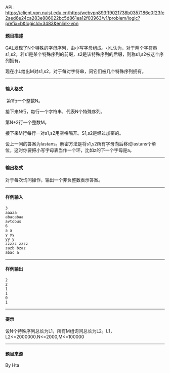 API: https://client.vpn.nuist.edu.cn/https/webvpn893ff9021738b0357186c0f23fc2aed6e24ca283e886022bc5d861ea12f03963/v1/problem/logic?prefix=b&logicId=3483&enlink-vpn

#### 题目描述

GAL发现了N个特殊的字母序列，由小写字母组成。小L认为，对于两个字符串s1,s2，若s1是某个特殊序列的前缀，s2是该特殊序列的后缀，则称s1,s2被这个序列拥有。

现在小L给出M对s1,s2，对于每对字符串，问它们被几个特殊序列拥有。

---

#### 输入格式

 第1行一个整数N。

接下来N行，每行一个字符串，代表N个特殊序列。

第N+2行一个整数M。

接下来M行每行一对s1,s2用空格隔开。S1,s2是经过加密的。

设上一问的答案为lastans。解密方法是将s1,s2所有字母向后移动lastans个单位，这时你要把小写字母表当作一个环，比如z的下一个字母是a。

---

#### 输出格式

  

对于每次询问操作，输出一个非负整数表示答案。

---

#### 样例输入
```
3
aaaaa
abacabaa
avtobus
6
a a
y yy
yy y
zzzzz zzzz
zazb bzaz
abac a

```

---

#### 样例输出
```
2
2
1
1
0
1

```

---

#### 提示

设N个特殊序列总长为L1，所有M组询问总长为L2。L1，L2<=2000000.N<=2000,M<=100000

---

#### 题目来源

By Hta